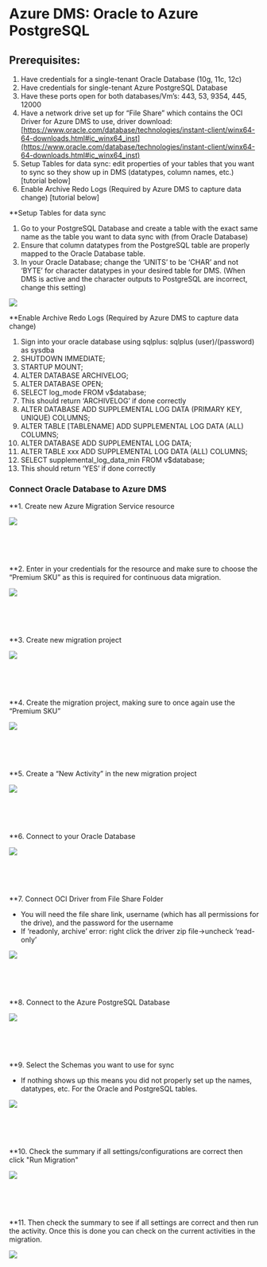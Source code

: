 # Azure DMS: Oracle to Azure PostgreSQL

## Prerequisites:

1.  Have credentials for a single-tenant Oracle Database (10g, 11c, 12c)
2.  Have credentials for single-tenant Azure PostgreSQL Database
3.  Have these ports open for both databases/Vm’s: 443, 53, 9354, 445, 12000
4.  Have a network drive set up for “File Share” which contains the OCI Driver for Azure DMS to use, driver download: [https://www.oracle.com/database/technologies/instant-client/winx64-64-downloads.html#ic_winx64_inst](https://www.oracle.com/database/technologies/instant-client/winx64-64-downloads.html#ic_winx64_inst)
5. Setup Tables for data sync: edit properties of your tables that you want to sync so they show up in DMS (datatypes, column names, etc.) [tutorial below]
6. Enable Archive Redo Logs (Required by Azure DMS to capture data change) [tutorial below]
    

**Setup Tables for data sync

1.  Go to your PostgreSQL Database and create a table with the exact same name as the table you want to data sync with (from Oracle Database)
2.  Ensure that column datatypes from the PostgreSQL table are properly mapped to the Oracle Database table.
3.  In your Oracle Database; change the ‘UNITS’ to be ‘CHAR’ and not ‘BYTE’ for character datatypes in your desired table for DMS. (When DMS is active and the character outputs to PostgreSQL are incorrect, change this setting)

![](/Images/1.png)


**Enable Archive Redo Logs (Required by Azure DMS to capture data change)

1. Sign into your oracle database using sqlplus: sqlplus (user)/(password) as sysdba
2.  SHUTDOWN IMMEDIATE;
3.  STARTUP MOUNT;
4.  ALTER DATABASE ARCHIVELOG;
5.  ALTER DATABASE OPEN;
6.  SELECT log_mode FROM v$database;
7.  This should return ‘ARCHIVELOG’ if done correctly
8.  ALTER DATABASE ADD SUPPLEMENTAL LOG DATA (PRIMARY KEY, UNIQUE) COLUMNS;
9.  ALTER TABLE [TABLENAME] ADD SUPPLEMENTAL LOG DATA (ALL) COLUMNS;
10.  ALTER DATABASE ADD SUPPLEMENTAL LOG DATA;
11.  ALTER TABLE xxx ADD SUPPLEMENTAL LOG DATA (ALL) COLUMNS;
12.  SELECT supplemental_log_data_min FROM v$database;
13.  This should return ‘YES’ if done correctly

### Connect Oracle Database to Azure DMS 

**1. Create new Azure Migration Service resource

![](/Images/2.png)

<br/><br/><br/>



**2. Enter in your credentials for the resource and make sure to choose the “Premium SKU” as this is required for continuous data migration.

![](/Images/3.png)

<br/><br/><br/>



**3. Create new migration project

![](/Images/4.png)

<br/><br/><br/>



**4. Create the migration project, making sure to once again use the “Premium SKU”

![](/Images/5.png)

<br/><br/><br/>



**5. Create a “New Activity” in the new migration project

![](/Images/6.png)

<br/><br/><br/>



**6. Connect to your Oracle Database

![](/Images/7.png)

<br/><br/><br/>



**7. Connect OCI Driver from File Share Folder

* You will need the file share link, username (which has all permissions for the drive), and the password for the username 
* If ‘readonly, archive’ error: right click the driver zip file->uncheck ‘read-only’ 

![](/Images/8.png)

<br/><br/><br/>



**8. Connect to the Azure PostgreSQL Database

![](/Images/9.png)

<br/><br/><br/>



**9. Select the Schemas you want to use for sync

* If nothing shows up this means you did not properly set up the names, datatypes, etc. For the Oracle and PostgreSQL tables. 

![](/Images/10.png)

<br/><br/><br/>



**10. Check the summary if all settings/configurations are correct then click "Run Migration"

![](/Images/11.png)

<br/><br/><br/>



**11. Then check the summary to see if all settings are correct and then run the activity. Once this is done you can check on the current activities in the migration.

![](/Images/12.png)
